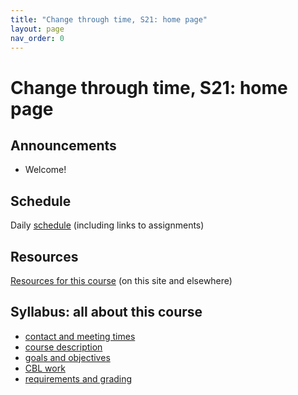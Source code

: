 ```yaml
---
title: "Change through time, S21: home page"
layout: page
nav_order: 0
---
```



# Change through time, S21: home page

## Announcements

- Welcome!

## Schedule

Daily [schedule](./schedule/) (including links to assignments)

## Resources

[Resources for this course](./resources) (on this site and elsewhere)

## Syllabus: all about this course

- [contact and meeting times](./syllabus/basic/)
- [course description](./syllabus/description/)
- [goals and objectives](./syllabus/goals/)
- [CBL work](./syllabus/cbl/)
- [requirements and grading](./requirements/)
